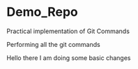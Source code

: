 # Demo_Repo
Practical implementation of Git Commands 

Performing all the git commands

Hello there I am doing some basic changes
